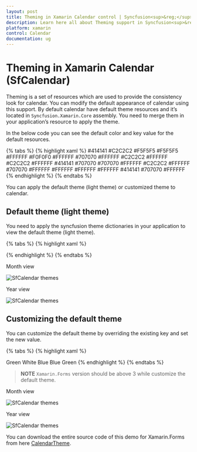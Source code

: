```yaml
---
layout: post
title: Theming in Xamarin Calendar control | Syncfusion<sup>&reg;</sup>
description: Learn here all about Theming support in Syncfusion<sup>&reg;</sup> Xamarin Calendar (SfCalendar) control, its elements and more.
platform: xamarin
control: Calendar
documentation: ug
---
```


# Theming in Xamarin Calendar (SfCalendar)

Theming is a set of resources which are used to provide the consistency look for calendar.
You can modify the default appearance of calendar using this support. By default calendar have default theme resources and it’s located in `Syncfusion.Xamarin.Core` assembly. You need to merge them in your application’s resource to apply the theme.

In the below code you can see the default color and key value for the default resources.

{% tabs %}
{% highlight xaml %}
<Color x:Key="SfCalendarInlineTextColor">#414141</Color>
<Color x:Key="SfCalendarBlackoutColor">#C2C2C2</Color>
<Color x:Key="SfCalendarDateSelectionColor">#F5F5F5</Color>
<Color x:Key="SfCalendarInlineBackgroundColor">#F5F5F5</Color>
<Color x:Key="SfCalendarSelectedDayTextColor">#FFFFFF</Color>
<Color x:Key="SfCalendarBorderColor">#F0F0F0</Color>
<Color x:Key="SfCalendarWeekDayBackgroundColor">#FFFFFF</Color>
<Color x:Key="SfCalendarWeekDayTextColor">#707070</Color>
<Color x:Key="SfCalendarDisabledBackgroundColor">#FFFFFF</Color>
<Color x:Key="SfCalendarDisabledTextColor">#C2C2C2</Color>
<Color x:Key="SfCalendarPreviousMonthBackgroundColor">#FFFFFF</Color>
<Color x:Key="SfCalendarPreviousMonthTextColor">#C2C2C2</Color>
<Color x:Key="SfCalendarCurrentMonthBackgroundColor">#FFFFFF</Color>
<Color x:Key="SfCalendarCurrentMonthTextColor">#414141</Color>
<Color x:Key="SfCalendarWeekEndTextColor">#707070</Color>
<Color x:Key="SfCalendarDayHeaderTextColor">#707070</Color>
<Color x:Key="SfCalendarDayHeaderBackgroundColor">#FFFFFF</Color>
<Color x:Key="SfCalendarWeekEndBackgroundColor">#C2C2C2</Color>
<Color x:Key="SfCalendarHeaderBackgroundColor">#FFFFFF</Color>
<Color x:Key="SfCalendarHeaderTextColor">#707070</Color>
<Color x:Key="SfCalendarYearViewLayoutBackground">#FFFFFF</Color>
<Color x:Key="SfCalendarYearViewHeaderBackground">#FFFFFF</Color>
<Color x:Key="SfCalendarYearViewMonthLayoutBackground">#FFFFFF</Color>
<Color x:Key="SfCalendarYearViewMonthHeaderBackground">#FFFFFF</Color>
<Color x:Key="SfCalendarYearViewDateTextColor">#414141</Color>
<Color x:Key="SfCalendarYearViewHeaderTextColor">#707070</Color>
<Color x:Key="SfCalendarAgendaSelectedDateColor">#FFFFFF</Color>
{% endhighlight %}
{% endtabs %} 

You can apply the default theme (light theme) or customized theme to calendar.

## Default theme (light theme)

You need to apply the syncfusion theme dictionaries in your application to view the default theme (light theme).

{% tabs %}
{% highlight xaml %}
<?xml version="1.0" encoding="utf-8"?>
<ContentPage xmlns="http://xamarin.com/schemas/2014/forms" xmlns:x="http://schemas.microsoft.com/winfx/2009/xaml" xmlns:local="clr-namespace:CalendarSample" x:Class="CalendarSample.MainPage" xmlns:syncfusion="clr-namespace:Syncfusion.SfCalendar.XForms;assembly=Syncfusion.SfCalendar.XForms" xmlns:syncTheme="clr-namespace:Syncfusion.XForms.Themes;assembly=Syncfusion.Core.XForms">
    <ContentPage.Resources>
        <syncTheme:SyncfusionThemeDictionary>
            <syncTheme:SyncfusionThemeDictionary.MergedDictionaries>
                <syncTheme:LightTheme x:Name="LightTheme" />
            </syncTheme:SyncfusionThemeDictionary.MergedDictionaries>
        </syncTheme:SyncfusionThemeDictionary>
    </ContentPage.Resources>
    <syncfusion:SfCalendar x:Name="calendar" ViewMode="MonthView" ShowInlineEvents="true" InlineViewMode="Inline" />
</ContentPage>
{% endhighlight %}
{% endtabs %} 

Month view

![SfCalendar themes](images/xamarin.forms-calendar-monthdefaulttheme.png)

Year view

![SfCalendar themes](images/xamarin.forms-calendar-yeardefaultcustom.png)

## Customizing the default theme

You can customize the default theme by overriding the existing key and set the new value.

{% tabs %}
{% highlight xaml %}
<?xml version="1.0" encoding="utf-8"?>
<ContentPage xmlns="http://xamarin.com/schemas/2014/forms" xmlns:x="http://schemas.microsoft.com/winfx/2009/xaml" xmlns:local="clr-namespace:CalendarSample" x:Class="CalendarSample.MainPage" xmlns:syncfusion="clr-namespace:Syncfusion.SfCalendar.XForms;assembly=Syncfusion.SfCalendar.XForms" xmlns:syncTheme="clr-namespace:Syncfusion.XForms.Themes;assembly=Syncfusion.Core.XForms">
    <ContentPage.Resources>
        <ResourceDictionary>
            <ResourceDictionary.MergedDictionaries>
                <syncTheme:LightTheme />
                <syncfusion:SfCalendarStyles />
                <ResourceDictionary>
                    <Color x:Key="SfCalendarInlineBackgroundColor">Green</Color>
                    <Color x:Key="SfCalendarInlineTextColor">White</Color>
                    <Color x:Key="SfCalendarWeekEndBackgroundColor">Blue</Color>
                    <Color x:Key="SfCalendarYearViewHeaderTextColor">Blue</Color>
                    <Color x:Key="SfCalendarYearViewDateTextColor">Green</Color>
                </ResourceDictionary>
            </ResourceDictionary.MergedDictionaries>
        </ResourceDictionary>
    </ContentPage.Resources>
    <syncfusion:SfCalendar x:Name="calendar" ViewMode="MonthView" ShowInlineEvents="true" InlineViewMode="Inline" />
</ContentPage>
{% endhighlight %}
{% endtabs %} 

>**NOTE**
`Xamarin.Forms` version should be above 3 while customize the default theme.

Month view

![SfCalendar themes](images/xamarin.forms-calendar-monthcustomizationdefaulttheme.png)

Year view

![SfCalendar themes](images/xamarin.forms-calendar-yearcustometheme.png)

You can download the entire source code of this demo for Xamarin.Forms from
here [CalendarTheme](https://github.com/SyncfusionExamples/xamarin-calendar-theming).
